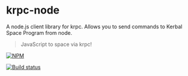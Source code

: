 # krpc-node
A node.js client library for krpc. Allows you to send commands to Kerbal Space Program from node.

> JavaScript to space via krpc!

[![NPM][spe-npm-icon] ][spe-npm-url]

[![Build status][spe-ci-image] ][spe-ci-url]


[spe-npm-icon]: https://nodei.co/npm/krpc-node.svg
[spe-npm-url]: https://npmjs.org/package/krpc-node
[spe-ci-image]: https://travis-ci.org/eXigentCoder/krpc-node.svg?branch=master
[spe-ci-url]: https://travis-ci.org/eXigentCoder/krpc-node